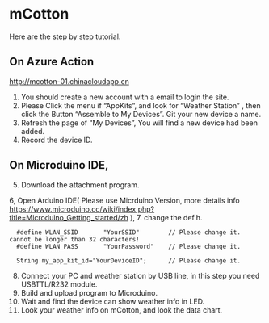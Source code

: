 # mCotton

Here are the step by step tutorial.

## On Azure Action

http://mcotton-01.chinacloudapp.cn 

1. You should create a new account with a email to login the site.
2. Please Click the menu if “AppKits”, and look for “Weather Station” , then click the Button “Assemble to My Devices”. Git your new device a name.
3. Refresh the page of “My Devices”,  You will find a new device had been added.
4. Record the device ID.

## On Microduino IDE,

5. Download the attachment program.

6, Open Arduino IDE( Please use Micrduino Version, more details info https://www.microduino.cc/wiki/index.php?title=Microduino_Getting_started/zh  ), 
7. change the def.h. 

      #define WLAN_SSID       "YourSSID"        // Please change it. cannot be longer than 32 characters!
      #define WLAN_PASS       "YourPassword"    // Please change it. 

      String my_app_kit_id="YourDeviceID";      // Please change it. 

8. Connect your PC and weather station by USB line, in this step you need USBTTL/R232 module.
9. Build and upload program to Microduino.
10. Wait and find the device can show weather info in LED.
11. Look your weather info on mCotton, and look the data chart.  